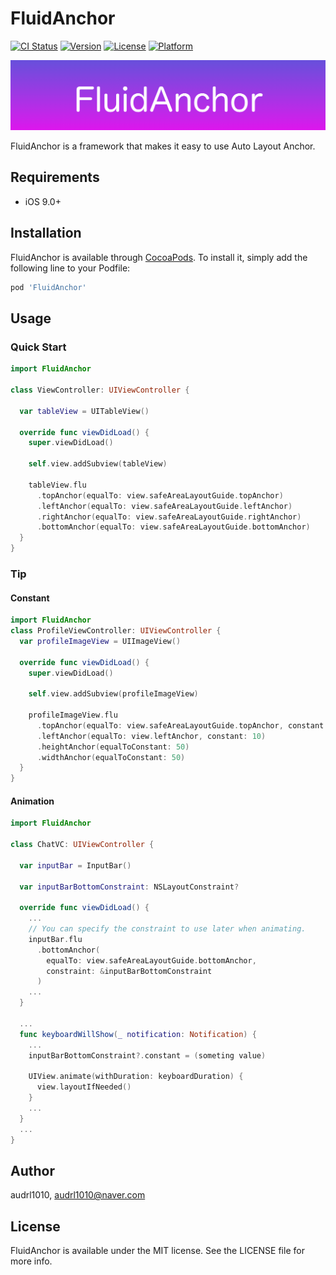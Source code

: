 
# FluidAnchor

[![CI Status](http://img.shields.io/travis/audrl1010/FluidAnchor.svg?style=flat)](https://travis-ci.org/audrl1010/FluidAnchor)
[![Version](https://img.shields.io/cocoapods/v/FluidAnchor.svg?style=flat)](http://cocoapods.org/pods/FluidAnchor)
[![License](https://img.shields.io/cocoapods/l/FluidAnchor.svg?style=flat)](http://cocoapods.org/pods/FluidAnchor)
[![Platform](https://img.shields.io/cocoapods/p/FluidAnchor.svg?style=flat)](http://cocoapods.org/pods/FluidAnchor)

<img src="https://github.com/audrl1010/FluidAnchor/blob/master/Example/Logo.png" alt="" />

FluidAnchor is a framework that makes it easy to use Auto Layout Anchor.

## Requirements
- iOS 9.0+

## Installation

FluidAnchor is available through [CocoaPods](http://cocoapods.org). To install
it, simply add the following line to your Podfile:

```ruby
pod 'FluidAnchor'
```

## Usage
### Quick Start
```swift
import FluidAnchor

class ViewController: UIViewController {

  var tableView = UITableView()
  
  override func viewDidLoad() {
    super.viewDidLoad()
    
    self.view.addSubview(tableView)
    
    tableView.flu
      .topAnchor(equalTo: view.safeAreaLayoutGuide.topAnchor)
      .leftAnchor(equalTo: view.safeAreaLayoutGuide.leftAnchor)
      .rightAnchor(equalTo: view.safeAreaLayoutGuide.rightAnchor)
      .bottomAnchor(equalTo: view.safeAreaLayoutGuide.bottomAnchor)
  }
}
```
### Tip

#### Constant
```swift
import FluidAnchor
class ProfileViewController: UIViewController {
  var profileImageView = UIImageView()
  
  override func viewDidLoad() {
    super.viewDidLoad()
    
    self.view.addSubview(profileImageView)
    
    profileImageView.flu
      .topAnchor(equalTo: view.safeAreaLayoutGuide.topAnchor, constant: 5)
      .leftAnchor(equalTo: view.leftAnchor, constant: 10)
      .heightAnchor(equalToConstant: 50)
      .widthAnchor(equalToConstant: 50)
  }
}
```
#### Animation
```swift
import FluidAnchor

class ChatVC: UIViewController {

  var inputBar = InputBar()
  
  var inputBarBottomConstraint: NSLayoutConstraint?
  
  override func viewDidLoad() {
    ...
    // You can specify the constraint to use later when animating.
    inputBar.flu
      .bottomAnchor(
        equalTo: view.safeAreaLayoutGuide.bottomAnchor,
        constraint: &inputBarBottomConstraint
      )
    ...
  }
  
  ...
  func keyboardWillShow(_ notification: Notification) {
    ...
    inputBarBottomConstraint?.constant = (someting value)
    
    UIView.animate(withDuration: keyboardDuration) {
      view.layoutIfNeeded()
    }
    ...
  }
  ...
}
```

## Author

audrl1010, audrl1010@naver.com

## License

FluidAnchor is available under the MIT license. See the LICENSE file for more info.
